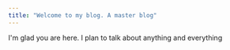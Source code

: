```yaml
---
title: "Welcome to my blog. A master blog"
---
```


I'm glad you are here. I plan to talk about anything and everything
